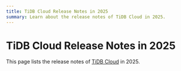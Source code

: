 ```yaml
---
title: TiDB Cloud Release Notes in 2025
summary: Learn about the release notes of TiDB Cloud in 2025.
---
```


# TiDB Cloud Release Notes in 2025

This page lists the release notes of [TiDB Cloud](https://www.pingcap.com/tidb-cloud/) in 2025.
